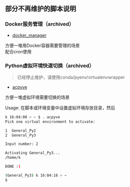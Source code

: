 

## 部分不再维护的脚本说明

### Docker服务管理（archived）

- [docker_manager](./local_bin/docker_manager)

方便一堆用Docker容器需要管理的场景<br>
配合cron使用


### Python虚拟环境快速切换（archived）

> 已经停止维护，请使用conda/pyenv/virtualenvwrapper

- [acpyve](./local_bin/acpyve)

方便一堆虚拟环境需要切换的场景<br>

Usage:
在脚本或环境变量中设置虚拟环境存放目录，然后
```bash
k 16:04:00 > ~ $ . acpyve
Pick one virtual environment to activate:

1  General_Py2
2  General_Py3

Input number: 2

Activating General_Py3...
/home/k

DONE :)

(General_Py3) k 16:04:16 > ~
$ 

```
